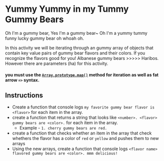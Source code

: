 # Yummy Yummy in my Tummy Gummy Bears

Oh I'm a gummy bear, Yes I'm a gummy bear~ Oh I'm a yummy tummy funny lucky gummy bear oh whoah oh.

In this activity we will be iterating through an gummy array of objects that contain key value pairs of gummy bear flavors and their colors. If you recognize the flavors good for you! Albanese gummy bears >>>>> Haribos. However there are parameters (ha) for this activity.

#### you **must** use the [`Array.prototype.map()`](https://developer.mozilla.org/en-US/docs/Web/JavaScript/Reference/Global_Objects/Array/map) method for iteration as well as fat arrow `=>` syntax.

## Instructions

* Create a function that console logs `my favorite gummy bear flavor is <flavor>` for each item in the array.
* create a function that returns a string that looks like `<number>. <flavor> gummy bears are <color>.` for each item in the array.
    * Example - `1. cherry gummy bears are red.`
* create a function that checks whether an item in the array that check whethers the flavor has a color of `red` or `yellow` and pushes them to new arrays
* Using the new arrays, create a function that console logs `<flavor name> flavored gummy bears are <color>. mmm delicious!`